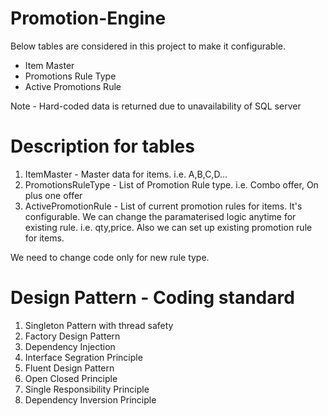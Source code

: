 # Promotion-Engine

Below tables are considered in this project to make it configurable.  
	
- Item Master
- Promotions Rule Type
- Active Promotions Rule

Note - Hard-coded data is returned due to unavailability of SQL server

# Description for tables
 1. ItemMaster - Master data for items. i.e. A,B,C,D...
 2. PromotionsRuleType - List of Promotion Rule type. i.e. Combo offer, On plus one offer
 3. ActivePromotionRule - List of current promotion rules for items. It's configurable. We can change the paramaterised logic anytime for existing rule. i.e. qty,price. Also we can set up existing promotion rule for items.
 
 We need to change code only for new rule type. 

# Design Pattern - Coding standard
 1. Singleton Pattern with thread safety
 2. Factory Design Pattern
 3. Dependency Injection
 4. Interface Segration Principle
 5. Fluent Design Pattern
 6. Open Closed Principle
 7. Single Responsibility Principle
 8. Dependency Inversion Principle
